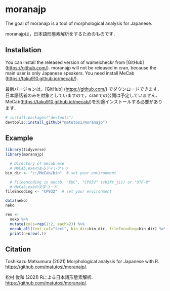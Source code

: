 
# moranajp

The goal of moranajp is a tool of morphological analysis for Japanese.

moranajpは，日本語形態素解析をするためのものです．

## Installation

You can install the released version of wameicheckr from \[GitHub\]
(<https://github.com/>). moranajp will not be released in cran, because
the main user is only Japanese speakers. You need install MeCab
(<https://taku910.github.io/mecab/>).

最新バージョンは，\[GitHub\] (<https://github.com/>)
でダウンロードできます．
日本語話者のみを対象としていますので，cranでの公開は予定していません．
MeCab(<a href="https://taku910.github.io/mecab/)を別途インストールする必要があります" class="uri">https://taku910.github.io/mecab/)を別途インストールする必要があります</a>．

``` r
# install.packages("devtools")
devtools::install_github("matutosi/moranajp")
```

## Example

``` r
library(tidyverse)
library(moranajp)

  # Directory of mecab.exe  
  # MeCab.exeのあるディレクトリ
bin_dir <- "c:/MeCab/bin"  # set your environment

  # Fileencoding in mecab. "EUC", "CP932" (shift_jis) or "UTF-8"
  # MeCab.exeの文字コード
fileEncoding <- "CP932"  # set your environment

data(neko)
neko

res <- 
  neko %>%
  mutate(cols=rep(1:2, each=2)) %>%
  mecab_all(text_col="text", bin_dir=bin_dir, fileEncoding=bin_dir) %>%
  print(n=nrow(.))
```

## Citation

Toshikazu Matsumura (2021) Morphological analysis for Japanese with R.
<https://github.com/matutosi/moranajp/>.

松村 俊和 (2021) Rによる日本語形態素解析.
<https://github.com/matutosi/moranajp/>.
